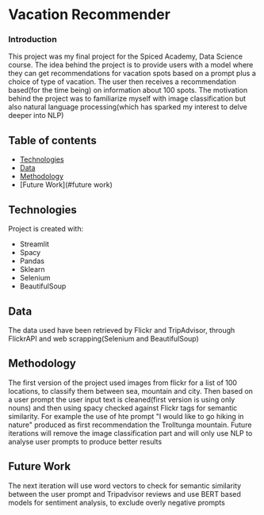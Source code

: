 # Vacation Recommender

### Introduction

This project was my final project for the Spiced Academy, Data Science course. The idea behind the project is to provide users with a model where they can get recommendations for vacation spots based on a prompt plus a choice of type of vacation. The user then receives a recommendation based(for the time being) on information about 100 spots. The motivation behind the project was to familiarize myself with image classification but also natural language processing(which has sparked my interest to delve deeper into NLP)

## Table of contents
* [Technologies](#technologies)
* [Data](#data) 
* [Methodology](#methodology)
* [Future Work](#future work)

## Technologies
Project is created with:
* Streamlit
* Spacy
* Pandas
* Sklearn
* Selenium
* BeautifulSoup
	
## Data

The data used have been retrieved by Flickr and TripAdvisor, through FlickrAPI and web scrapping(Selenium and BeautifulSoup)

## Methodology

The first version of the project used images from flickr for a list of 100 locations, to classify them between sea, mountain and city. Then based on a user prompt the user input text is cleaned(first version is using only nouns) and then using spacy checked against Flickr tags for semantic similarity. For example the use of hte prompt "I would like to go hiking in nature" produced as first recommendation the Trolltunga mountain. Future iterations will remove the image classification part and will only use NLP to analyse user prompts to produce better results

## Future Work

The next iteration will use word vectors to check for semantic similarity between the user prompt and Tripadvisor reviews and use BERT based models for sentiment analysis, to exclude overly negative prompts

